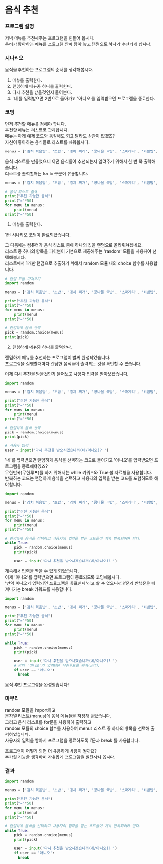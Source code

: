 # 음식 추천
### 프로그램 설명
저녁 메뉴를 추천해주는 프로그램을 만들어 봅시다.      
우리가 좋아하는 메뉴를 프로그램 안에 담아 놓고 랜덤으로 하나가 추천되게 합니다.    

### 시나리오
음식을 추천하는 프로그램의 순서를 생각해봅시다.     

1. 메뉴를 출력한다.
2. 랜덤하게 메뉴중 하나를 출력한다.
3. 다시 추천을 받을것인지 물어본다.
4. '네'를 입력받으면 2번으로 돌아가고 '아니오'를 입력받으면 프로그램을 종료한다.

### 코딩
먼저 추천할 메뉴를 정해야 합니다.        
추천할 메뉴는 리스트로 관리합니다.     
메뉴는 아래 예제 코드와 동일해도 되고 달라도 상관이 없겠죠?      
자신이 좋아하는 음식들로 리스트를 채워봅시다.    
```python
menus = ['김치 볶음밥', '초밥', '김치 찌개', '콩나물 국밥', '스파게티', '비빔밥', '짜장면', '칼국수', '삼계탕', '돈까스']
```
음식 리스트를 만들었으니 어떤 음식들이 추천되는지 알려주기 위해서 한 번 쭉 출력해줍니다.    
리스트를 출력할때는 for in 구문이 유용합니다.    
```python
menus = ['김치 볶음밥', '초밥', '김치 찌개', '콩나물 국밥', '스파게티', '비빔밥', '짜장면', '칼국수', '삼계탕', '돈까스']

# 음식 리스트 출력
print("추천 가능한 음식")
print("="*50)
for menu in menus:
    print(menu)
print("="*50)
```
1. 메뉴를 출력한다.

1번 시나리오 코딩이 완료되었습니다.    

그 다음에는 컴퓨터가 음식 리스트 중에 하나의 값을 랜덤으로 골라줘야겠네요.       
리스트 중 하나의 항목을 파이썬이 기본으로 제공해주는 'random' 모듈을 사용하여 선택해봅시다.     
리스트에서 1개만 랜덤으로 추출하기 위해서 random 모듈 내의 choice 함수를 사용합니다.
```python
# 랜덤 모듈 가져오기
import random

menus = ['김치 볶음밥', '초밥', '김치 찌개', '콩나물 국밥', '스파게티', '비빔밥', '짜장면', '칼국수', '삼계탕', '돈까스']

print("추천 가능한 음식")
print("="*50)
for menu in menus:
    print(menu)
print("="*50)

# 랜덤하게 음식 선택
pick = random.choice(menus)
print(pick)
```
2. 랜덤하게 메뉴중 하나를 출력한다.


랜덤하게 메뉴를 추천하는 프로그램이 벌써 완성되었습니다.     
프로그램을 실행할때마다 랜덤한 음식들이 출력되는 것을 확인할 수 있습니다.      

이제 다시 추천을 받을것인지 물어보고 사용자 입력을 받아보겠습니다.
```python
import random

menus = ['김치 볶음밥', '초밥', '김치 찌개', '콩나물 국밥', '스파게티', '비빔밥', '짜장면', '칼국수', '삼계탕', '돈까스']

print("추천 가능한 음식")
print("="*50)
for menu in menus:
    print(menu)
print("="*50)

# 랜덤하게 음식 선택
pick = random.choice(menus)
print(pick)

# 사용자 입력
user = input('다시 추천을 받으시겠습니까(네/아니오)? ')
```
'네'를 입력받으면 랜덤하게 음식을 선택하는 코드로 돌아가고 '아니오'를 입력받으면 프로그램을 종료해야겠죠?     
무한반복(무한루프)를 하기 위해서는 while 키워드와 True 불 자료형을 사용합니다.      
반복하는 코드는 랜덤하게 음식을 선택하고 사용자의 입력을 받는 코드를 포함하도록 해야합니다.    
```python
import random

menus = ['김치 볶음밥', '초밥', '김치 찌개', '콩나물 국밥', '스파게티', '비빔밥', '짜장면', '칼국수', '삼계탕', '돈까스']

print("추천 가능한 음식")
print("="*50)
for menu in menus:
    print(menu)
print("="*50)

# 랜덤하게 음식을 선택하고 사용자의 입력을 받는 코드들이 계속 반복되어야 한다.
while True:
    pick = random.choice(menus)
    print(pick)

    user = input('다시 추천을 받으시겠습니까(네/아니오)? ')
```
계속해서 입력을 받을 수 있게 되었습니다.    
이제 '아니오'를 입력받으면 프로그램이 종료되도록 코딩해봅시다.     
'만약 아니오가 입력되면 프로그램을 종료한다'라고 할 수 있으니까 if문과 반복문을 빠져나가는 break 키워드를 사용합니다.
```python
import random

menus = ['김치 볶음밥', '초밥', '김치 찌개', '콩나물 국밥', '스파게티', '비빔밥', '짜장면', '칼국수', '삼계탕', '돈까스']

print("추천 가능한 음식")
print("="*50)
for menu in menus:
    print(menu)
print("="*50)

while True:
    pick = random.choice(menus)
    print(pick)

    user = input('다시 추천을 받으시겠습니까(네/아니오)? ')
    # 만약 '아니오'가 입력되면 무한루프를 빠져나간다.
    if user == '아니오':
      break
```

음식 추천 프로그램을 완성했습니다!

### 마무리
random 모듈을 import하고     
문자열 리스트(menus)에 음식 메뉴들을 저장해 놓았습니다.    
그리고 음식 리스트를 for문을 사용하여 출력하고    
random 모듈의 choice 함수를 사용하여 menus 리스트 중 하나의 항목을 선택해 출력하였습니다.    
사용자의 입력을 받아서 프로그램을 종료하도록 if문과 break 를 사용합니다. 

프로그램이 어떻게 되면 더 유용하게 사용이 될까요?    
추가할 기능을 생각하며 자유롭게 프로그램을 발전시켜 봅시다.

### 결과
```python
import random

menus = ['김치 볶음밥', '초밥', '김치 찌개', '콩나물 국밥', '스파게티', '비빔밥', '짜장면', '칼국수', '삼계탕', '돈까스']

print("추천 가능한 음식")
print("="*50)
for menu in menus:
    print(menu)
print("="*50)

# 랜덤하게 음식을 선택하고 사용자의 입력을 받는 코드들이 계속 반복되어야 한다.
while True:
    pick = random.choice(menus)
    print(pick)

    user = input('다시 추천을 받으시겠습니까(네/아니오)? ')
    if user == '아니오':
      break
```


